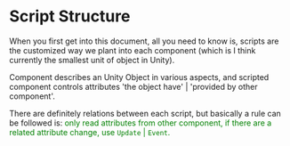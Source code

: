 ﻿# Script Structure

When you first get into this document,
all you need to know is,
scripts are the customized way we plant into each component
(which is I think currently the smallest unit of object in Unity).

Component describes an Unity Object in various aspects,
and scripted component controls attributes 
'the object have' | 'provided by other component'.

There are definitely relations between each script,
but basically a rule can be followed is:
<font color="green">
    only read attributes from other component, if there are a related attribute change, use `Update` | `Event`.
</font>